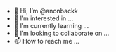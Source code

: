 - 👋 Hi, I’m @anonbackk
- 👀 I’m interested in ...
- 🌱 I’m currently learning ...
- 💞️ I’m looking to collaborate on ...
- 📫 How to reach me ...

<!---
anonbackk/anonbackk is a ✨ special ✨ repository because its `README.md` (this file) appears on your GitHub profile.
You can click the Preview link to take a look at your changes.
--->
